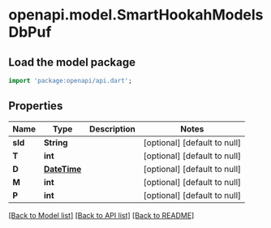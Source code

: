 # openapi.model.SmartHookahModelsDbPuf

## Load the model package
```dart
import 'package:openapi/api.dart';
```

## Properties
Name | Type | Description | Notes
------------ | ------------- | ------------- | -------------
**sId** | **String** |  | [optional] [default to null]
**T** | **int** |  | [optional] [default to null]
**D** | [**DateTime**](DateTime.md) |  | [optional] [default to null]
**M** | **int** |  | [optional] [default to null]
**P** | **int** |  | [optional] [default to null]

[[Back to Model list]](../README.md#documentation-for-models) [[Back to API list]](../README.md#documentation-for-api-endpoints) [[Back to README]](../README.md)


